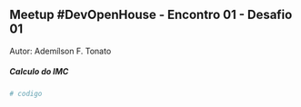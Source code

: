## Meetup #DevOpenHouse - Encontro 01 - Desafio 01
Autor: Ademílson F. Tonato

##### Calculo do IMC
```python
# codigo
```
